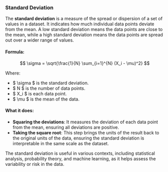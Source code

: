 ### Standard Deviation

The **standard deviation** is a measure of the spread or dispersion of a set of values in a dataset. It indicates how much individual data points deviate from the mean. A low standard deviation means the data points are close to the mean, while a high standard deviation means the data points are spread out over a wider range of values.

#### Formula:
$$ 
\sigma = \sqrt{\frac{1}{N} \sum_{i=1}^{N} (X_i - \mu)^2} 
$$

Where:
- $ \sigma $ is the standard deviation.
- $ N $ is the number of data points.
- $ X_i $ is each data point.
- $ \mu $ is the mean of the data.

#### What it does:
- **Squaring the deviations**: It measures the deviation of each data point from the mean, ensuring all deviations are positive.
- **Taking the square root**: This step brings the units of the result back to the original units of the data, ensuring the standard deviation is interpretable in the same scale as the dataset.

The standard deviation is useful in various contexts, including statistical analysis, probability theory, and machine learning, as it helps assess the variability or risk in the data.